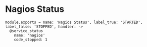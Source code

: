 
# Nagios Status

    module.exports = name: 'Nagios Status', label_true: 'STARTED', label_false: 'STOPPED', handler: ->
      @service_status
        name: 'nagios'
        code_stopped: 1
